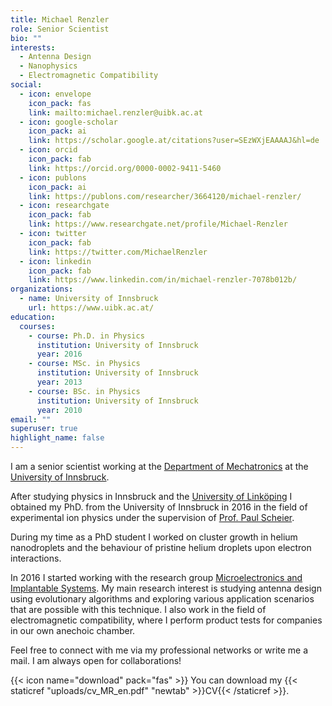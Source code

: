 ```yaml
---
title: Michael Renzler
role: Senior Scientist
bio: ""
interests:
  - Antenna Design
  - Nanophysics
  - Electromagnetic Compatibility
social:
  - icon: envelope
    icon_pack: fas
    link: mailto:michael.renzler@uibk.ac.at
  - icon: google-scholar
    icon_pack: ai
    link: https://scholar.google.at/citations?user=SEzWXjEAAAAJ&hl=de
  - icon: orcid
    icon_pack: fab
    link: https://orcid.org/0000-0002-9411-5460
  - icon: publons
    icon_pack: ai
    link: https://publons.com/researcher/3664120/michael-renzler/
  - icon: researchgate
    icon_pack: fab
    link: https://www.researchgate.net/profile/Michael-Renzler
  - icon: twitter
    icon_pack: fab
    link: https://twitter.com/MichaelRenzler
  - icon: linkedin
    icon_pack: fab
    link: https://www.linkedin.com/in/michael-renzler-7078b012b/
organizations:
  - name: University of Innsbruck
    url: https://www.uibk.ac.at/
education:
  courses:
    - course: Ph.D. in Physics
      institution: University of Innsbruck
      year: 2016
    - course: MSc. in Physics
      institution: University of Innsbruck
      year: 2013
    - course: BSc. in Physics
      institution: University of Innsbruck
      year: 2010
email: ""
superuser: true
highlight_name: false
---
```


I am a senior scientist working at the [Department of Mechatronics](https://www.uibk.ac.at/mechatronik/) at the [University of Innsbruck](https://www.uibk.ac.at).

After studying physics in Innsbruck and the [University of Linköping](https://liu.se/) I obtained my PhD. from the University of Innsbruck in 2016 in the field of experimental ion physics under the supervision of [Prof. Paul Scheier](https://www.uibk.ac.at/sp-physik/research-groups/p_scheier.html).

During my time as a PhD student I worked on cluster growth in helium nanodroplets and the behaviour of pristine helium droplets upon electron interactions.

In 2016 I started working with the research group [Microelectronics and Implantable Systems](https://www.uibk.ac.at/mechatronik/mikroelektronik/). My main research interest is studying antenna design using evolutionary algorithms and exploring various application scenarios that are possible with this technique. I also work in the field of electromagnetic compatibility, where I perform product tests for companies in our own anechoic chamber.

Feel free to connect with me via my professional networks or write me a mail. I am always open for collaborations!



{{< icon name="download" pack="fas" >}} You can download my {{< staticref "uploads/cv_MR_en.pdf" "newtab" >}}CV{{< /staticref >}}.
